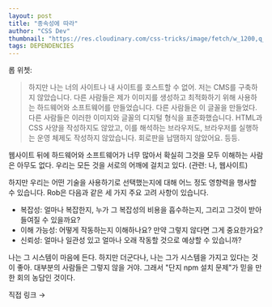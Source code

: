 ```yaml
---
layout: post
title: "종속성에 따라"
author: "CSS Dev"
thumbnail: "https://res.cloudinary.com/css-tricks/image/fetch/w_1200,q_auto,f_auto/https://css-tricks.com/wp-content/uploads/2018/11/toolbox-frameworks-scaled.jpg"
tags: DEPENDENCIES
---
```



롭 위쳇:

> 하지만 나는 너의 사이트나 내 사이트를 호스트할 수 없어. 저는 CMS를 구축하지 않았습니다. 다른 사람들은 제가 이미지를 생성하고 최적화하기 위해 사용하는 하드웨어와 소프트웨어를 만들었습니다. 다른 사람들은 이 글꼴을 만들었다. 다른 사람들은 이러한 이미지와 글꼴의 디지털 형식을 표준화했습니다. HTML과 CSS 사양을 작성하지도 않았고, 이를 해석하는 브라우저도, 브라우저를 실행하는 운영 체제도 작성하지 않았습니다. 회로판을 납땜하지 않았어요. 등등.

웹사이트 뒤에 하드웨어와 소프트웨어가 너무 많아서 확실히 그것을 모두 이해하는 사람은 아무도 없다. 우리는 모든 것을 서로의 어깨에 걸치고 있다. (관련: 나, 웹사이트)

하지만 우리는 어떤 기술을 사용하기로 선택했는지에 대해 어느 정도 영향력을 행사할 수 있습니다. Rob은 다음과 같은 세 가지 주요 고려 사항이 있습니다.

- 복잡성: 얼마나 복잡한지, 누가 그 복잡성의 비용을 흡수하는지, 그리고 그것이 받아들여질 수 있을까요?
- 이해 가능성: 어떻게 작동하는지 이해하나요? 만약 그렇지 않다면 그게 중요한가요?
- 신뢰성: 얼마나 일관성 있고 얼마나 오래 작동할 것으로 예상할 수 있습니까?

나는 그 시스템이 마음에 든다. 하지만 더군다나, 나는 그가 시스템을 가지고 있다는 것이 좋아. 대부분의 사람들은 그렇지 않을 거야. 그래서 "단지 npm 설치 문제"가 믿을 만한 회의 농담인 것이다.

직접 링크 →